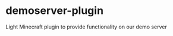 demoserver-plugin
=================

Light Minecraft plugin to provide functionality on our demo server
